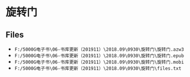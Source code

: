 # 旋转门

## Files

- `F:/5000G电子书\06-书库更新（201911）\2018.09\0930\旋转门\旋转门.azw3`
- `F:/5000G电子书\06-书库更新（201911）\2018.09\0930\旋转门\旋转门.epub`
- `F:/5000G电子书\06-书库更新（201911）\2018.09\0930\旋转门\旋转门.mobi`
- `F:/5000G电子书\06-书库更新（201911）\2018.09\0930\旋转门\files.txt`
